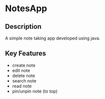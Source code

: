 # NotesApp

## Description

A simple note taking app developed using java.

## Key Features

- create note
- edit note
- delete note
- search note
- read note
- pin/unpin note (to top)